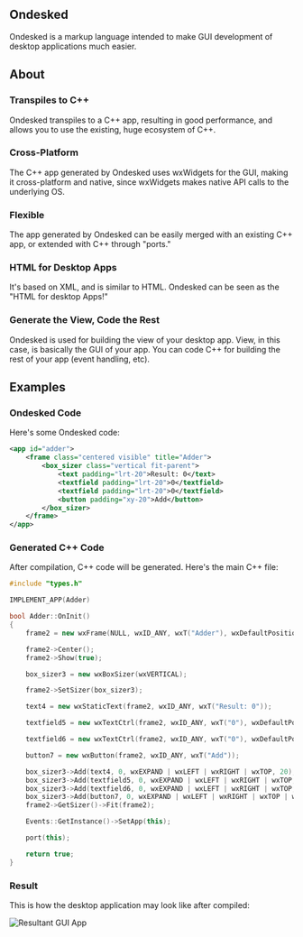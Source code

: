 ## Ondesked

Ondesked is a markup language intended to make GUI development of desktop applications much easier.

## About

### Transpiles to C++

Ondesked transpiles to a C++ app, resulting in good performance, and allows you to use the existing, huge ecosystem of C++.

### Cross-Platform

The C++ app generated by Ondesked uses wxWidgets for the GUI, making it cross-platform and native, since wxWidgets makes native API calls to the underlying OS.

### Flexible

The app generated by Ondesked can be easily merged with an existing C++ app, or extended with C++ through "ports."

### HTML for Desktop Apps

It's based on XML, and is similar to HTML. Ondesked can be seen as the "HTML for desktop Apps!"

### Generate the View, Code the Rest

Ondesked is used for building the view of your desktop app. View, in this case, is basically the GUI of your app. You can code C++ for building the rest of your app \(event handling, etc\).

## Examples

### Ondesked Code

Here's some Ondesked code:

```xml
<app id="adder">
    <frame class="centered visible" title="Adder">
        <box_sizer class="vertical fit-parent">
            <text padding="lrt-20">Result: 0</text>
            <textfield padding="lrt-20">0</textfield>
            <textfield padding="lrt-20">0</textfield>
            <button padding="xy-20">Add</button>
        </box_sizer>
    </frame>
</app>
```

### Generated C++ Code

After compilation, C++ code will be generated. Here's the main C++ file:

```cpp
#include "types.h"

IMPLEMENT_APP(Adder)

bool Adder::OnInit()
{
    frame2 = new wxFrame(NULL, wxID_ANY, wxT("Adder"), wxDefaultPosition, wxDefaultSize);

    frame2->Center();
    frame2->Show(true);

    box_sizer3 = new wxBoxSizer(wxVERTICAL);

    frame2->SetSizer(box_sizer3);

    text4 = new wxStaticText(frame2, wxID_ANY, wxT("Result: 0"));

    textfield5 = new wxTextCtrl(frame2, wxID_ANY, wxT("0"), wxDefaultPosition, wxDefaultSize, wxTE_PROCESS_ENTER);

    textfield6 = new wxTextCtrl(frame2, wxID_ANY, wxT("0"), wxDefaultPosition, wxDefaultSize, wxTE_PROCESS_ENTER);

    button7 = new wxButton(frame2, wxID_ANY, wxT("Add"));

    box_sizer3->Add(text4, 0, wxEXPAND | wxLEFT | wxRIGHT | wxTOP, 20);
    box_sizer3->Add(textfield5, 0, wxEXPAND | wxLEFT | wxRIGHT | wxTOP, 20);
    box_sizer3->Add(textfield6, 0, wxEXPAND | wxLEFT | wxRIGHT | wxTOP, 20);
    box_sizer3->Add(button7, 0, wxEXPAND | wxLEFT | wxRIGHT | wxTOP | wxBOTTOM, 20);
    frame2->GetSizer()->Fit(frame2);

    Events::GetInstance()->SetApp(this);

    port(this);

    return true;
}
```

### Result

This is how the desktop application may look like after compiled:

![Resultant GUI App](img/result.png)
